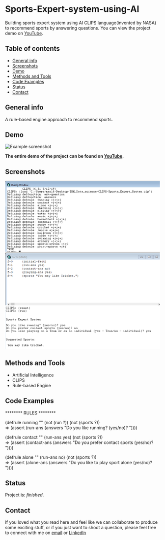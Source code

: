 # Sports-Expert-system-using-AI
Building sports expert system using AI CLIPS language(invented by NASA) to recommend sports by answering questions. You can view the project demo on [YouTube](https://www.youtube.com/watch?v=u2ph9dFykVw). 

## Table of contents

* [General info](#general-info)
* [Screenshots](#screenshots)
* [Demo](#demo)
* [Methods and Tools](#methods-and-tools)
* [Code Examples](#code-examples)
* [Status](#status)
* [Contact](#contact)

## General info
A rule-based engine approach to recommend sports.

## Demo
![Example screenshot](./images/Demo.gif)

**The entire demo of the project can be found on [YouTube](https://www.youtube.com/watch?v=u2ph9dFykVw).**

## Screenshots

![Example screenshot](./Image/image1.png)
![Example screenshot](./Image/image2.png)
![Example screenshot](./Image/image3.png)

## Methods and Tools
* Artificial Intelligence
* CLIPS
* Rule-based Engine

## Code Examples

******** RULES ********

(defrule running ""
   (not (run ?))
   (not (sports ?))                                                                                                                     
   => (assert (run-ans (answers "Do you like running? (yes/no)? "))))
   
(defrule contact ""
   (run-ans yes)
   (not (sports ?))                                                                                                                     
   =>
   (assert (contact-ans (answers "Do you prefer contact sports (yes/no)? "))))

(defrule alone ""
   (run-ans no)
   (not (sports ?))   
   =>
   (assert (alone-ans (answers "Do you like to play sport alone (yes/no)? "))))

## Status
Project is: _finished_.

## Contact
If you loved what you read here and feel like we can collaborate to produce some exciting stuff, or if you
just want to shoot a question, please feel free to connect with me on 
<a href="mailto:manishshukla.ms18@gmail.com">email</a> or 
<a href="https://www.linkedin.com/in/manishshukla-ms/" target="_blank">LinkedIn</a>
